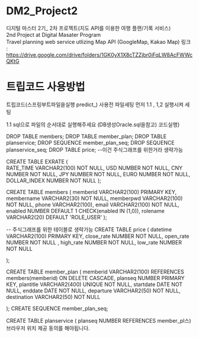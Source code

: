 # DM2_Project2
디지털 마스터 2기_ 2차 프로젝트(지도 API를 이용한 여행 플랜/기록 서비스)
<br> 2nd Project at Digital Masater Program
<br> Travel planning web service utlizing Map API (GoogleMap, Kakao Map)
링크 :  <https://drive.google.com/drive/folders/1GK0yX1X8cTZZjbr0iFqLW8AcFWWcQKtG>

# 트립코드 사용방법
트립코드(스프링부트파일을실행 predict_) 사용전 파일세팅
먼저 1.1 , 1,2 실행시켜 세팅

1.1 sql으로 파일의 순서대로 실행해주세요 (DB생성Oracle.sql을참고)
코드실행}

DROP TABLE members;
DROP TABLE member_plan;
DROP TABLE planservice;
DROP SEQUENCE member_plan_seq;
DROP SEQUENCE planservice_seq;
DROP TABLE price; --이건 주식그래프를 위한거라 생략가능


  CREATE TABLE EXRATE
   (   
   RATE_TIME VARCHAR2(100) NOT NULL, 
   USD NUMBER NOT NULL, 
   CNY NUMBER NOT NULL, 
   JPY NUMBER NOT NULL, 
   EURO NUMBER NOT NULL, 
   DOLLAR_INDEX NUMBER NOT NULL
   ); 
 
 
 CREATE TABLE members
 (
    memberid VARCHAR2(100) PRIMARY KEY,
    membername VARCHAR2(30) NOT NULL, 
    memberpwd VARCHAR2(100) NOT NULL,
    phone VARCHAR2(100),
    email VARCHAR2(100) NOT NULL,
    enabled NUMBER DEFAULT 1 CHECK(enabled IN (1,0)),
    rolename VARCHAR2(20) DEFAULT 'ROLE_USER' 
 );

-- 주식그래프를 위한 테이블로 생략가능
 CREATE TABLE price 
 (
    datetime VARCHAR2(100) PRIMARY KEY, 
    close_rate NUMBER NOT NULL,
    open_rate NUMBER NOT NULL ,
    high_rate NUMBER NOT NULL,
    low_rate NUMBER  NOT NULL
 
 );
 
CREATE TABLE member_plan
(
    memberid  VARCHAR2(100) REFERENCES members(memberid) ON DELETE CASCADE,
    planseq NUMBER PRIMARY KEY,
    plantitle  VARCHAR2(400)  UNIQUE NOT NULL,
    startdate DATE NOT NULL,
    enddate DATE NOT NULL,
    departure VARCHAR2(50) NOT NULL,
    destination VARCHAR2(50) NOT NULL
    
);
CREATE SEQUENCE member_plan_seq;

CREATE TABLE planservice
(
    planseq NUMBER REFERENCES member_pl스) 브라우저 위치 제공 동의를 해야됩니다. 



